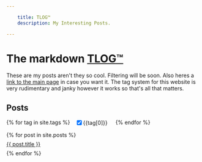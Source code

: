 ```yaml
---

    title: TLOG™
    description: My Interesting Posts.

---
```


# The markdown [TLOG™](/tlog/tlog)

These are my posts aren't they so cool. Filtering will be soon. Also heres a [link to the main page](/) in case you want it. The tag system for this website is very rudimentary and janky however it works so that's all that matters.

## Posts

<div style="display:flex;gap:.5em;padding-bottom:1em">
{% for tag in site.tags %}
<label class="tag">
    <input onchange="rerender(this)" type="checkbox" data-tag="{{tag[0]}}" checked>{{tag[0]}}
</label>
{% endfor %}
</div>

<div id="postsbox">
{% for post in site.posts %}
<a href="{{ post.url }}" title="{{post.date | date_to_string}}">{{ post.title }}</a>
{% endfor %}
</div>

<style>
    #postsbox{
        display:flex;
        flex-direction: column;
        gap: .5em;
        & > a {
            width: fit-content;
        }
    }
    .tag {
        padding:0 1em 0 .5em;
        border-radius:999px;
        background-color:var(--primary);
        display:flex;
        align-items:center;
        width:fit-content;
    }
    .tag:not(:has(input:checked)){
        filter: grayscale(1)
    }
</style>

<script>
    /*
     *  
     *  TODO: Clean this up please
     *
     */
    const tlogs = [
            {% for post in site.posts %}
                {
                    "title": "{{ post.title | escape }}",
                    "tags": [
                        {% for tag in post.tags %}
                            "{{tag}}"
                            {% unless forloop.last %},{% endunless %}
                        {% endfor %}
                    ],
                    "url": "{{ site.baseurl }}{{ post.url }}",
                    "date": "{{ post.date | date_to_string }}"
                } {% unless forloop.last %},{% endunless %}
            {% endfor %}
        ]

    const tags = {
        {% for tag in site.tags %}
                "{{tag[0]}}": true,
        {% endfor %}
    }

    function rerender(e){

        tags[e.getAttribute('data-tag')] = e.checked

        let filtered = tlogs.filter(tlog => Object.keys(Object.fromEntries(Object.entries(tags).filter(([k,v])=>v))).some(t=>tlog.tags.includes(t)))
        
        postsbox.innerHTML = filtered.map(tlog => `
            <a href="${tlog.url}" title="${tlog.date}">${tlog.title}</a>
        `).join('') || 'No posts matched that'
        
    }
</script>